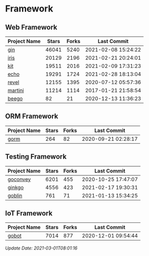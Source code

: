 # Framework

## Web Framework
| Project Name | Stars | Forks | Last Commit |
| ------------ | ----- | ----- | ----------- |
| [gin](https://github.com/gin-gonic/gin) | 46041 | 5240 | 2021-02-08 15:24:22 |
| [iris](https://github.com/kataras/iris) | 20129 | 2196 | 2021-02-21 20:24:01 |
| [kit](https://github.com/go-kit/kit) | 19511 | 2016 | 2021-02-09 17:31:23 |
| [echo](https://github.com/labstack/echo) | 19291 | 1724 | 2021-02-28 18:13:04 |
| [revel](https://github.com/revel/revel) | 12155 | 1395 | 2020-07-12 05:57:36 |
| [martini](https://github.com/go-martini/martini) | 11214 | 1114 | 2017-01-21 21:58:54 |
| [beego](https://github.com/astaxie/beego) | 82 | 21 | 2020-12-13 11:36:23 |

## ORM Framework
| Project Name | Stars | Forks | Last Commit |
| ------------ | ----- | ----- | ----------- |
| [gorm](https://github.com/jinzhu/gorm) | 264 | 82 | 2020-09-21 02:28:17 |

## Testing Framework
| Project Name | Stars | Forks | Last Commit |
| ------------ | ----- | ----- | ----------- |
| [goconvey](https://github.com/smartystreets/goconvey) | 6201 | 455 | 2020-10-25 17:47:07 |
| [ginkgo](https://github.com/onsi/ginkgo) | 4556 | 423 | 2021-02-17 19:30:31 |
| [goblin](https://github.com/franela/goblin) | 761 | 71 | 2021-01-13 15:34:25 |

## IoT Framework
| Project Name | Stars | Forks | Last Commit |
| ------------ | ----- | ----- | ----------- |
| [gobot](https://github.com/hybridgroup/gobot) | 7014 | 877 | 2020-12-01 09:54:44 |

*Update Date: 2021-03-01T08:01:16*